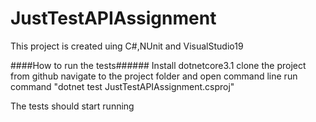 # JustTestAPIAssignment
 
This project is created uing  C#,NUnit and VisualStudio19

####How to run the tests######
Install dotnetcore3.1 
clone the project from github
navigate to the project folder and open command line
run command "dotnet test JustTestAPIAssignment.csproj"

The tests should start running
